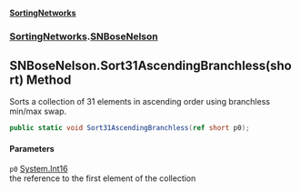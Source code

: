 #### [SortingNetworks](index.md 'index')
### [SortingNetworks](SortingNetworks.md 'SortingNetworks').[SNBoseNelson](SortingNetworks_SNBoseNelson.md 'SortingNetworks.SNBoseNelson')
## SNBoseNelson.Sort31AscendingBranchless(short) Method
Sorts a collection of 31 elements in ascending order using branchless min/max swap.  
```csharp
public static void Sort31AscendingBranchless(ref short p0);
```
#### Parameters
<a name='SortingNetworks_SNBoseNelson_Sort31AscendingBranchless(short)_p0'></a>
`p0` [System.Int16](https://docs.microsoft.com/en-us/dotnet/api/System.Int16 'System.Int16')  
the reference to the first element of the collection
  
